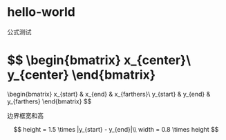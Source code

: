 <script type="text/javascript" src="http://cdn.mathjax.org/mathjax/latest/MathJax.js?config=default"></script>

# hello-world

公式测试

$$
\begin{bmatrix}
x_{center}\\
y_{center}
\end{bmatrix}
=
\begin{bmatrix}
x_{start} & x_{end} & x_{farthers}\\
y_{start} & y_{end} & y_{farthers}
\end{bmatrix}
$$  

边界框宽和高

$$
height = 1.5 \times |y_{start} - y_{end}|\\
width = 0.8 \times height
$$  
